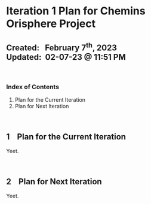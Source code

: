 # Iteration 1 Plan for Chemins Orisphere Project
**Created:**&nbsp;&nbsp; February 7<sup>th</sup>, 2023  
**Updated:**&nbsp; 02-07-23 @ 11:51 PM
---

&nbsp;
### Index of Contents

1. Plan for the Current Iteration
2. Plan for Next Iteration


&nbsp;
## 1 &nbsp;&nbsp; Plan for the Current Iteration

Yeet.


&nbsp;
## 2 &nbsp;&nbsp; Plan for Next Iteration

Yeet.